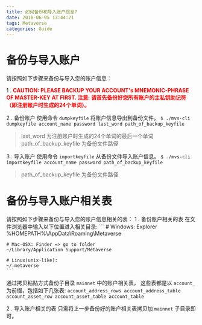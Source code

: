```yaml
---
title: 如何备份和导入账户信息?
date: 2018-06-05 13:44:21
tags: Metaverse
categories: Guide
---
```


# 备份与导入账户
请按照如下步骤来备份与导入您的账户信息：

1 . <font color="#FF0000"> <b>CAUTION: PLEASE BACKUP YOUR ACCOUNT's MNEMONIC-PHRASE OF MASTER-KEY AT FIRST.
注意: 请首先备份好您所有账户的主私钥助记符（即注册账户时生成的24个单词）。
</b></font> 

2 . 备份账户
使用命令 `dumpkeyfile` 将账户信息导出到备份文件。
	```
	$ ./mvs-cli dumpkeyfile account_name password last_word path_of_backup_keyfile
	```
> last_word 为注册账户时生成的24个单词的最后一个单词  
> path_of_backup_keyfile 为备份文件路径  

3 . 导入账户
使用命令 `importkeyfile` 从备份文件导入账户信息。
	```
	$ ./mvs-cli importkeyfile account_name password path_of_backup_keyfile
	```
> path_of_backup_keyfile 为备份文件路径  

# 备份与导入账户相关表
请按照如下步骤来备份与导入您的账户信息相关的表：
1 . 备份账户相关的表
在文件浏览器中输入以下位置进入相关目录:
	```
	# Windows: Explorer
	%HOMEPATH%\AppData\Roaming\Metaverse
	
	# Mac-OSX: Finder => go to folder
	~/Library/Application Support/Metaverse
	
	# Linux(unix-like):
	~/.metaverse
	```
通过拷贝粘贴方式备份子目录 `mainnet` 中的账户相关表，
这些表都是以 `account_` 为前缀，包括如下几张表:
	```
	account_address_rows
	account_address_table
	account_asset_row
	account_asset_table
	account_table
	```

2 . 导入账户相关的表
只需将上一步备份好的账户相关表拷贝加 `mainnet` 子目录即可。

